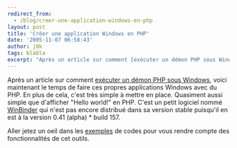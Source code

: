 ```yaml
---
redirect_from:
  - /blog/creer-une-application-windows-en-php
layout: post
title: 'Créer une application Windows en PHP'
date: '2005-11-07 06:58:43'
author: j0k
tags: blabla
excerpt: "Après un article sur comment [exécuter un démon PHP sous Windows](http://www.j0k3r.net/forum/executer-un-demon-php-sous-windows-265.htm), voici maintenant le temps de faire ces propres applications Windows avec du PHP.     \nEn plus de cela, c'est très simple à mettre en place. Quasiment aussi simple que d'afficher \"Hello world!\" en PHP. C'est un petit      …"
---
```


Après un article sur comment [exécuter un démon PHP sous Windows](http://www.j0k3r.net/forum/executer-un-demon-php-sous-windows-265.htm), voici maintenant le temps de faire ces propres applications Windows avec du PHP.
En plus de cela, c'est très simple à mettre en place. Quasiment aussi simple que d'afficher "Hello world!" en PHP. C'est un petit logiciel nommé [WinBinder](http://www.hypervisual.com/winbinder/) qui n'est pas encore distribué dans sa version stable puisqu'il en est à la version 0.41 (alpha) * build 157.

Aller jetez un oeil dans les [exemples](http://www.hypervisual.com/winbinder/examples.php) de codes pour vous rendre compte des fonctionnalités de cet outils.
